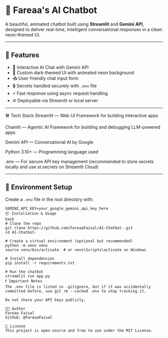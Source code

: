 # 🤖 Fareaa's AI Chatbot

A beautiful, animated chatbot built using **Streamlit** and **Gemini API**, designed to deliver real-time, intelligent conversational responses in a clean neon-themed UI.

---

## 🚀 Features

- 💬 Interactive AI Chat with Gemini API
- 🎨 Custom dark-themed UI with animated neon background
- 📥 User-friendly chat input form
- 🔒 Secrets handled securely with `.env` file
- ⚡ Fast response using async request handling
- 🌐 Deployable via Streamlit or local server

---

🛠️ Tech Stack
Streamlit — Web UI Framework for building interactive apps

Chainlit — Agentic AI Framework for building and debugging LLM-powered apps

Gemini API — Conversational AI by Google

Python 3.10+ — Programming language used

.env — For secure API key management (recommended to store secrets locally and use st.secrets on Streamlit Cloud)

---

## 🔐 Environment Setup

Create a `.env` file in the root directory with:

```env
GEMINI_API_KEY=your_google_gemini_api_key_here
📦 Installation & Usage
bash
# Clone the repo
git clone https://github.com/FareaaFaisal/AI-Chatbot-.git
cd AI-Chatbot-

# Create a virtual environment (optional but recommended)
python -m venv venv
source venv/bin/activate  # or venv\Scripts\activate on Windows

# Install dependencies
pip install -r requirements.txt

# Run the chatbot
streamlit run app.py
❗ Important Notes
The .env file is listed in .gitignore, but if it was accidentally committed before, use git rm --cached .env to stop tracking it.

Do not share your API keys publicly.

👩‍💻 Author
Fareaa Faisal
GitHub: @FareaaFaisal

📜 License
This project is open-source and free to use under the MIT License.

